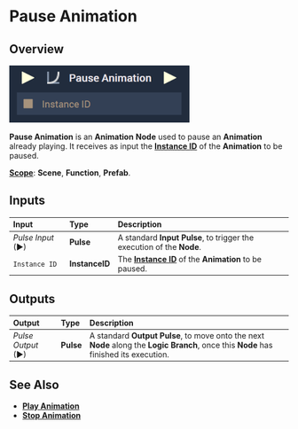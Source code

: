 # Pause Animation

## Overview

![The Pause Animation Node.](../../../.gitbook/assets/pauseanimationupdatedimage.png)

**Pause Animation** is an **Animation** **Node** used to pause an **Animation** already playing. It receives as input the [**Instance ID**](README.md#instance-id) of the **Animation** to be paused.

[**Scope**](../../overview.md#scopes): **Scene**, **Function**, **Prefab**.


## Inputs

| Input | Type | Description |
| :--- | :--- | :--- |
| _Pulse Input_ \(►\) | **Pulse** | A standard **Input Pulse**, to trigger the execution of the **Node**. |
| `Instance ID` | **InstanceID** | The [**Instance ID**](README.md#instance-id) of the **Animation** to be paused. |

## Outputs

| Output | Type | Description |
| :--- | :--- | :--- |
| _Pulse Output_ \(►\) | **Pulse** | A standard **Output Pulse**, to move onto the next **Node** along the **Logic Branch**, once this **Node** has finished its execution. |

## See Also

* [**Play Animation**](playanimation.md)
* [**Stop Animation**](stopanimation.md)

